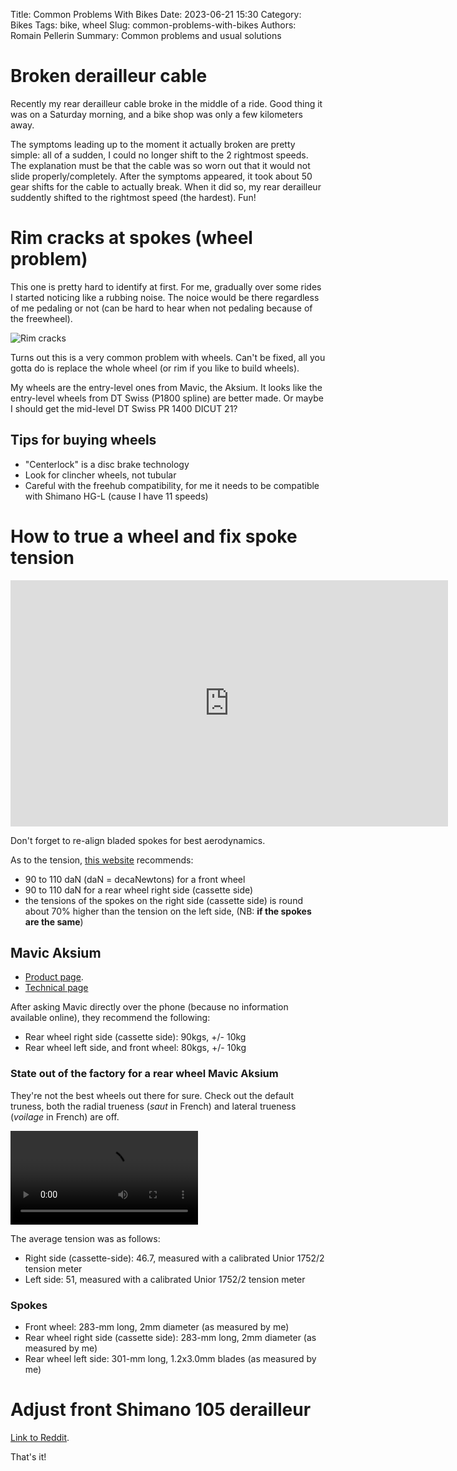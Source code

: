 Title: Common Problems With Bikes
Date: 2023-06-21 15:30
Category: Bikes
Tags: bike, wheel
Slug: common-problems-with-bikes
Authors: Romain Pellerin
Summary: Common problems and usual solutions

# Broken derailleur cable

Recently my rear derailleur cable broke in the middle of a ride. Good thing it was on a Saturday morning, and a bike shop was only a few kilometers away.

The symptoms leading up to the moment it actually broken are pretty simple: all of a sudden, I could no longer shift to the 2 rightmost speeds. The explanation must be that the cable was so worn out that it would not slide properly/completely. After the symptoms appeared, it took about 50 gear shifts for the cable to actually break. When it did so, my rear derailleur suddently shifted to the rightmost speed (the hardest). Fun!

# Rim cracks at spokes (wheel problem)

This one is pretty hard to identify at first. For me, gradually over some rides I started noticing like a rubbing noise. The noice would be there regardless of me pedaling or not (can be hard to hear when not pedaling because of the freewheel).

![Rim cracks]({static}/images/rim-cracks.jpg)

Turns out this is a very common problem with wheels. Can't be fixed, all you gotta do is replace the whole wheel (or rim if you like to build wheels).

My wheels are the entry-level ones from Mavic, the Aksium. It looks like the entry-level wheels from DT Swiss (P1800 spline) are better made. Or maybe I should get the mid-level DT Swiss PR 1400 DICUT 21?

## Tips for buying wheels

- "Centerlock" is a disc brake technology
- Look for clincher wheels, not tubular
- Careful with the freehub compatibility, for me it needs to be compatible with Shimano HG-L (cause I have 11 speeds)

# How to true a wheel and fix spoke tension

<iframe width="700" height="394" src="https://www.youtube-nocookie.com/embed/p8msYQEqSIM" title="YouTube video player" frameborder="0" allow="accelerometer; autoplay; clipboard-write; encrypted-media; gyroscope; picture-in-picture" allowfullscreen></iframe>

Don't forget to re-align bladed spokes for best aerodynamics.

As to the tension, [this website](http://cr.lavalnord.pagesperso-orange.fr/Fiches%20Techniques%20,%20voilage%20roues,%20rayons.htm) recommends:

- 90 to 110 daN (daN = decaNewtons) for a front wheel
- 90 to 110 daN for a rear wheel right side (cassette side)
- the tensions of the spokes on the right side (cassette side) is round about 70% higher than the tension on the left side, (NB: **if the spokes are the same**)

## Mavic Aksium

- [Product page](https://www.mavic.com/fr-fr/aksium-rr0988.html).
- [Technical page](https://technicalmanual.mavic.com/tech-mavic/technical_manual/data/mavic_tech.php?display=product&macronu=29666)

After asking Mavic directly over the phone (because no information available online), they recommend the following:

- Rear wheel right side (cassette side): 90kgs, +/- 10kg
- Rear wheel left side, and front wheel: 80kgs, +/- 10kg

### State out of the factory for a rear wheel Mavic Aksium

They're not the best wheels out there for sure. Check out the default truness, both the radial trueness (_saut_ in French) and lateral trueness (_voilage_ in French) are off.

<video controls>
  <source src="./videos/mavic-aksium-factory.mp4" type="video/mp4">
</video>

The average tension was as follows:

- Right side (cassette-side): 46.7, measured with a calibrated Unior 1752/2 tension meter
- Left side: 51, measured with a calibrated Unior 1752/2 tension meter

### Spokes

- Front wheel: 283-mm long, 2mm diameter (as measured by me)
- Rear wheel right side (cassette side): 283-mm long, 2mm diameter (as measured by me)
- Rear wheel left side: 301-mm long, 1.2x3.0mm blades (as measured by me)

# Adjust front Shimano 105 derailleur

[Link to Reddit](https://www.reddit.com/r/BikeMechanics/comments/gkqiwl/figured_out_the_shimano_linkage_derailleur_design/).

That's it!
